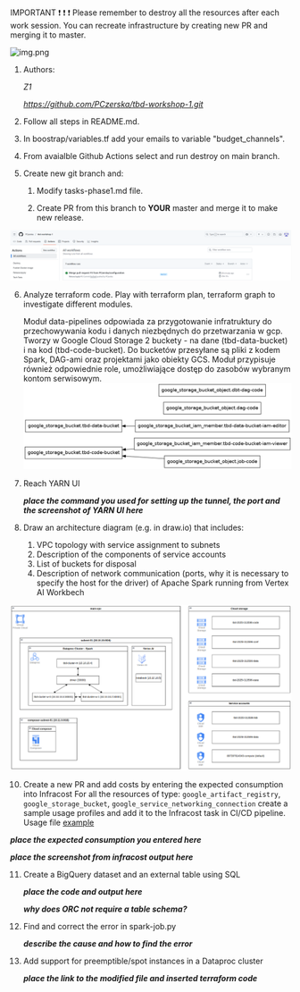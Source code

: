 IMPORTANT ❗ ❗ ❗ Please remember to destroy all the resources after each work session. You can recreate infrastructure by creating new PR and merging it to master.
  
![img.png](doc/figures/destroy.png)

1. Authors:

   *Z1*

   *https://github.com/PCzerska/tbd-workshop-1.git*
   
2. Follow all steps in README.md.

3. In boostrap/variables.tf add your emails to variable "budget_channels".

4. From avaialble Github Actions select and run destroy on main branch.
   
5. Create new git branch and:
    1. Modify tasks-phase1.md file.
    
    2. Create PR from this branch to **YOUR** master and merge it to make new release. 
    
![img.png](doc/figures/p5.png)


6. Analyze terraform code. Play with terraform plan, terraform graph to investigate different modules.

     Moduł data-pipelines odpowiada za przygotowanie infratruktury do przechowywania kodu i danych niezbędnych do przetwarzania w gcp. Tworzy w Google Cloud Storage 2 buckety - na dane (tbd-data-bucket) i na kod (tbd-code-bucket). Do bucketów przesyłane są pliki z kodem Spark, DAG-ami oraz projektami jako obiekty GCS. Moduł przypisuje również odpowiednie role, umożliwiające dostęp do zasobów wybranym kontom serwisowym. 
     ![img.png](modules/data-pipeline/data-pipelines-graph.png)
   
8. Reach YARN UI
   
   ***place the command you used for setting up the tunnel, the port and the screenshot of YARN UI here***
   
9. Draw an architecture diagram (e.g. in draw.io) that includes:
    1. VPC topology with service assignment to subnets
    2. Description of the components of service accounts
    3. List of buckets for disposal
    4. Description of network communication (ports, why it is necessary to specify the host for the driver) of Apache Spark running from Vertex AI Workbech
  
![img.png](doc/figures/architecture.png)

10. Create a new PR and add costs by entering the expected consumption into Infracost
For all the resources of type: `google_artifact_registry`, `google_storage_bucket`, `google_service_networking_connection`
create a sample usage profiles and add it to the Infracost task in CI/CD pipeline. Usage file [example](https://github.com/infracost/infracost/blob/master/infracost-usage-example.yml) 

   ***place the expected consumption you entered here***

   ***place the screenshot from infracost output here***

11. Create a BigQuery dataset and an external table using SQL
    
    ***place the code and output here***
   
    ***why does ORC not require a table schema?***

12. Find and correct the error in spark-job.py

    ***describe the cause and how to find the error***

13. Add support for preemptible/spot instances in a Dataproc cluster

    ***place the link to the modified file and inserted terraform code***
    
    
